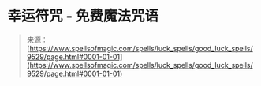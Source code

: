 <!--yml

分类：未分类

日期：2024年06月12日18时45分51秒

-->

# 幸运符咒 - 免费魔法咒语

> 来源：[https://www.spellsofmagic.com/spells/luck_spells/good_luck_spells/9529/page.html#0001-01-01](https://www.spellsofmagic.com/spells/luck_spells/good_luck_spells/9529/page.html#0001-01-01)
